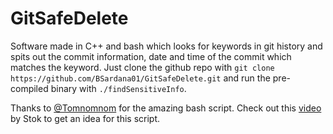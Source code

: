 # GitSafeDelete
Software made in C++ and bash which looks for keywords in git history and spits out the commit information, date and time of the commit which matches the keyword. Just clone the github repo with `git clone https://github.com/BSardana01/GitSafeDelete.git` and run the pre-compiled binary with `./findSensitiveInfo`.

Thanks to [@Tomnomnom](https://twitter.com/TomNomNom) for the amazing bash script. Check out this [video](https://youtu.be/l8iXMgk2nnY) by Stok to get an idea for this script.
